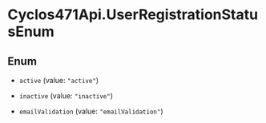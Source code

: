 # Cyclos471Api.UserRegistrationStatusEnum

## Enum


* `active` (value: `"active"`)

* `inactive` (value: `"inactive"`)

* `emailValidation` (value: `"emailValidation"`)


